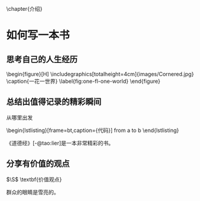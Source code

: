 \chapter{介绍}

# 如何写一本书

## 思考自己的人生经历

\begin{figure}[H]
        \includegraphics[totalheight=4cm]{images/Cornered.jpg}
        \caption{一花一世界}
        \label{fig:one-fl-one-world}
\end{figure}

## 总结出值得记录的精彩瞬间

从哪里出发

\begin{lstlisting}[frame=bt,caption={代码}]
from a to b
\end{lstlisting}

《道德经》[-@tao:lier]是一本非常精彩的书。

## 分享有价值的观点

$\S$ \textbf{价值观点}

群众的眼睛是雪亮的。